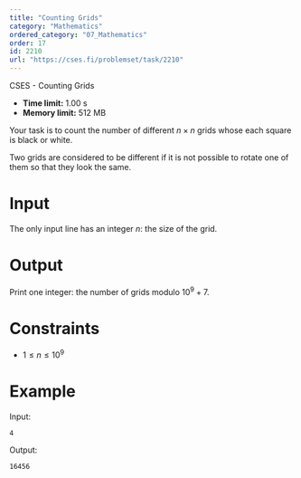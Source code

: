 ```yaml
---
title: "Counting Grids"
category: "Mathematics"
ordered_category: "07_Mathematics"
order: 17
id: 2210
url: "https://cses.fi/problemset/task/2210"
---
```


CSES - Counting Grids

  * **Time limit:** 1.00 s
  * **Memory limit:** 512 MB

Your task is to count the number of different $n \times n$ grids whose each
square is black or white.

Two grids are considered to be different if it is not possible to rotate one
of them so that they look the same.

# Input

The only input line has an integer $n$: the size of the grid.

# Output

Print one integer: the number of grids modulo $10^9+7$.

# Constraints

  * $1 \le n \le 10^9$

# Example

Input:

    
    
    4
    

Output:

    
    
    16456
    

